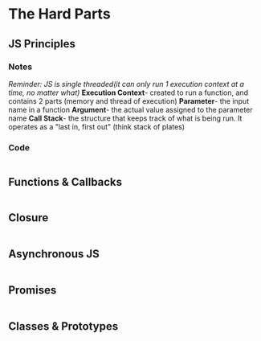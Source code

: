 # The Hard Parts
## JS Principles
### Notes
*Reminder: JS is single threaded(it can only run 1 execution context at a time, no matter what)*
**Execution Context**- created to run a function, and contains 2 parts (memory and thread of execution)
**Parameter**- the input name in a function
**Argument**- the actual value assigned to the parameter name
**Call Stack**- the structure that keeps track of what is being run. It operates as a "last in, first out" (think stack of plates)
### Code
```javascript

```
## Functions & Callbacks
```javascript

```
## Closure
```javascript

```
## Asynchronous JS
```javascript

```
## Promises
```javascript

```
## Classes & Prototypes
```javascript

```
